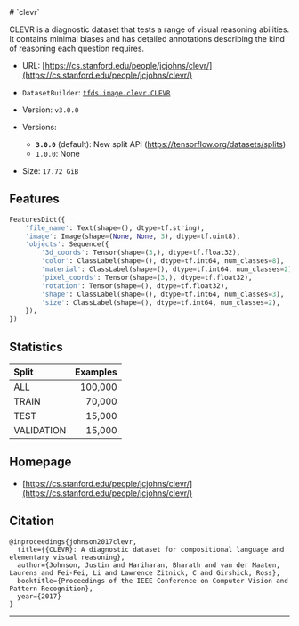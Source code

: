 <div itemscope itemtype="http://schema.org/Dataset">
  <div itemscope itemprop="includedInDataCatalog" itemtype="http://schema.org/DataCatalog">
    <meta itemprop="name" content="TensorFlow Datasets" />
  </div>
  <meta itemprop="name" content="clevr" />
  <meta itemprop="description" content="CLEVR is a diagnostic dataset that tests a range of visual reasoning abilities.&#10;It contains minimal biases and has detailed annotations describing the kind of&#10;reasoning each question requires.&#10;&#10;&#10;To use this dataset:&#10;&#10;```python&#10;import tensorflow_datasets as tfds&#10;&#10;ds = tfds.load(&#x27;clevr&#x27;, split=&#x27;train&#x27;)&#10;for ex in ds.take(4):&#10;  print(ex)&#10;```&#10;&#10;See [the guide](https://www.tensorflow.org/datasets/overview) for more&#10;informations on [tensorflow_datasets](https://www.tensorflow.org/datasets).&#10;&#10;" />
  <meta itemprop="url" content="https://www.tensorflow.org/datasets/catalog/clevr" />
  <meta itemprop="sameAs" content="https://cs.stanford.edu/people/jcjohns/clevr/" />
  <meta itemprop="citation" content="@inproceedings{johnson2017clevr,&#10;  title={{CLEVR}: A diagnostic dataset for compositional language and elementary visual reasoning},&#10;  author={Johnson, Justin and Hariharan, Bharath and van der Maaten, Laurens and Fei-Fei, Li and Lawrence Zitnick, C and Girshick, Ross},&#10;  booktitle={Proceedings of the IEEE Conference on Computer Vision and Pattern Recognition},&#10;  year={2017}&#10;}&#10;" />
</div>
# `clevr`

CLEVR is a diagnostic dataset that tests a range of visual reasoning abilities.
It contains minimal biases and has detailed annotations describing the kind of
reasoning each question requires.

*   URL:
    [https://cs.stanford.edu/people/jcjohns/clevr/](https://cs.stanford.edu/people/jcjohns/clevr/)
*   `DatasetBuilder`:
    [`tfds.image.clevr.CLEVR`](https://github.com/tensorflow/datasets/tree/master/tensorflow_datasets/image/clevr.py)
*   Version: `v3.0.0`
*   Versions:

    *   **`3.0.0`** (default): New split API
        (https://tensorflow.org/datasets/splits)
    *   `1.0.0`: None

*   Size: `17.72 GiB`

## Features
```python
FeaturesDict({
    'file_name': Text(shape=(), dtype=tf.string),
    'image': Image(shape=(None, None, 3), dtype=tf.uint8),
    'objects': Sequence({
        '3d_coords': Tensor(shape=(3,), dtype=tf.float32),
        'color': ClassLabel(shape=(), dtype=tf.int64, num_classes=8),
        'material': ClassLabel(shape=(), dtype=tf.int64, num_classes=2),
        'pixel_coords': Tensor(shape=(3,), dtype=tf.float32),
        'rotation': Tensor(shape=(), dtype=tf.float32),
        'shape': ClassLabel(shape=(), dtype=tf.int64, num_classes=3),
        'size': ClassLabel(shape=(), dtype=tf.int64, num_classes=2),
    }),
})
```

## Statistics

Split      | Examples
:--------- | -------:
ALL        | 100,000
TRAIN      | 70,000
TEST       | 15,000
VALIDATION | 15,000

## Homepage

*   [https://cs.stanford.edu/people/jcjohns/clevr/](https://cs.stanford.edu/people/jcjohns/clevr/)

## Citation
```
@inproceedings{johnson2017clevr,
  title={{CLEVR}: A diagnostic dataset for compositional language and elementary visual reasoning},
  author={Johnson, Justin and Hariharan, Bharath and van der Maaten, Laurens and Fei-Fei, Li and Lawrence Zitnick, C and Girshick, Ross},
  booktitle={Proceedings of the IEEE Conference on Computer Vision and Pattern Recognition},
  year={2017}
}
```

--------------------------------------------------------------------------------
